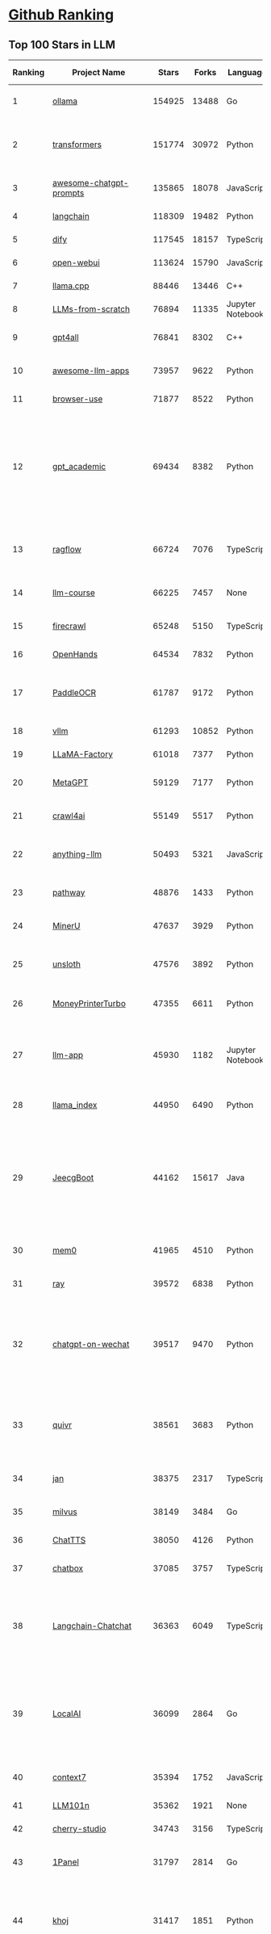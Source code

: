 [Github Ranking](../README.md)
==========

## Top 100 Stars in LLM

| Ranking | Project Name | Stars | Forks | Language | Open Issues | Description | Last Commit |
| ------- | ------------ | ----- | ----- | -------- | ----------- | ----------- | ----------- |
| 1 | [ollama](https://github.com/ollama/ollama) | 154925 | 13488 | Go | 1832 | Get up and running with OpenAI gpt-oss, DeepSeek-R1, Gemma 3 and other models. | 2025-10-29T03:47:33Z |
| 2 | [transformers](https://github.com/huggingface/transformers) | 151774 | 30972 | Python | 1093 | 🤗 Transformers: the model-definition framework for state-of-the-art machine learning models in text, vision, audio, and multimodal models, for both inference and training.  | 2025-10-28T18:24:29Z |
| 3 | [awesome-chatgpt-prompts](https://github.com/f/awesome-chatgpt-prompts) | 135865 | 18078 | JavaScript | 0 | This repo includes ChatGPT prompt curation to use ChatGPT and other LLM tools better. | 2025-10-14T17:23:13Z |
| 4 | [langchain](https://github.com/langchain-ai/langchain) | 118309 | 19482 | Python | 171 | 🦜🔗 Build context-aware reasoning applications | 2025-10-29T03:29:21Z |
| 5 | [dify](https://github.com/langgenius/dify) | 117545 | 18157 | TypeScript | 460 | Production-ready platform for agentic workflow development. | 2025-10-29T03:06:28Z |
| 6 | [open-webui](https://github.com/open-webui/open-webui) | 113624 | 15790 | JavaScript | 220 | User-friendly AI Interface (Supports Ollama, OpenAI API, ...) | 2025-10-29T00:31:39Z |
| 7 | [llama.cpp](https://github.com/ggml-org/llama.cpp) | 88446 | 13446 | C++ | 278 | LLM inference in C/C++ | 2025-10-28T21:56:44Z |
| 8 | [LLMs-from-scratch](https://github.com/rasbt/LLMs-from-scratch) | 76894 | 11335 | Jupyter Notebook | 3 | Implement a ChatGPT-like LLM in PyTorch from scratch, step by step | 2025-10-29T01:36:22Z |
| 9 | [gpt4all](https://github.com/nomic-ai/gpt4all) | 76841 | 8302 | C++ | 706 | GPT4All: Run Local LLMs on Any Device. Open-source and available for commercial use. | 2025-05-27T20:05:19Z |
| 10 | [awesome-llm-apps](https://github.com/Shubhamsaboo/awesome-llm-apps) | 73957 | 9622 | Python | 4 | Collection of awesome LLM apps with AI Agents and RAG using OpenAI, Anthropic, Gemini and opensource models. | 2025-10-19T17:51:53Z |
| 11 | [browser-use](https://github.com/browser-use/browser-use) | 71877 | 8522 | Python | 136 | 🌐 Make websites accessible for AI agents. Automate tasks online with ease. | 2025-10-29T02:20:11Z |
| 12 | [gpt_academic](https://github.com/binary-husky/gpt_academic) | 69434 | 8382 | Python | 269 | 为GPT/GLM等LLM大语言模型提供实用化交互接口，特别优化论文阅读/润色/写作体验，模块化设计，支持自定义快捷按钮&函数插件，支持Python和C++等项目剖析&自译解功能，PDF/LaTex论文翻译&总结功能，支持并行问询多种LLM模型，支持chatglm3等本地模型。接入通义千问, deepseekcoder, 讯飞星火, 文心一言, llama2, rwkv, claude2, moss等。 | 2025-09-20T13:41:26Z |
| 13 | [ragflow](https://github.com/infiniflow/ragflow) | 66724 | 7076 | TypeScript | 2948 | RAGFlow is a leading open-source Retrieval-Augmented Generation (RAG) engine that fuses cutting-edge RAG with Agent capabilities to create a superior context layer for LLMs | 2025-10-29T02:48:34Z |
| 14 | [llm-course](https://github.com/mlabonne/llm-course) | 66225 | 7457 | None | 62 | Course to get into Large Language Models (LLMs) with roadmaps and Colab notebooks. | 2025-06-04T16:09:23Z |
| 15 | [firecrawl](https://github.com/firecrawl/firecrawl) | 65248 | 5150 | TypeScript | 28 | 🔥 The Web Data API for AI - Turn entire websites into LLM-ready markdown or structured data | 2025-10-29T00:33:59Z |
| 16 | [OpenHands](https://github.com/OpenHands/OpenHands) | 64534 | 7832 | Python | 243 | 🙌 OpenHands: Code Less, Make More | 2025-10-29T03:12:44Z |
| 17 | [PaddleOCR](https://github.com/PaddlePaddle/PaddleOCR) | 61787 | 9172 | Python | 173 | Turn any PDF or image document into structured data for your AI. A powerful, lightweight OCR toolkit that bridges the gap between images/PDFs and LLMs. Supports 100+ languages. | 2025-10-28T03:31:00Z |
| 18 | [vllm](https://github.com/vllm-project/vllm) | 61293 | 10852 | Python | 1866 | A high-throughput and memory-efficient inference and serving engine for LLMs | 2025-10-29T03:21:11Z |
| 19 | [LLaMA-Factory](https://github.com/hiyouga/LLaMA-Factory) | 61018 | 7377 | Python | 734 | Unified Efficient Fine-Tuning of 100+ LLMs & VLMs (ACL 2024) | 2025-10-27T13:23:32Z |
| 20 | [MetaGPT](https://github.com/FoundationAgents/MetaGPT) | 59129 | 7177 | Python | 8 | 🌟 The Multi-Agent Framework: First AI Software Company, Towards Natural Language Programming | 2025-10-04T05:57:57Z |
| 21 | [crawl4ai](https://github.com/unclecode/crawl4ai) | 55149 | 5517 | Python | 168 | 🚀🤖 Crawl4AI: Open-source LLM Friendly Web Crawler & Scraper. Don't be shy, join here: https://discord.gg/jP8KfhDhyN | 2025-10-28T09:09:11Z |
| 22 | [anything-llm](https://github.com/Mintplex-Labs/anything-llm) | 50493 | 5321 | JavaScript | 265 | The all-in-one Desktop & Docker AI application with built-in RAG, AI agents, No-code agent builder, MCP compatibility,  and more. | 2025-10-28T19:52:44Z |
| 23 | [pathway](https://github.com/pathwaycom/pathway) | 48876 | 1433 | Python | 39 | Python ETL framework for stream processing, real-time analytics, LLM pipelines, and RAG. | 2025-10-28T14:52:53Z |
| 24 | [MinerU](https://github.com/opendatalab/MinerU) | 47637 | 3929 | Python | 110 | Transforms complex documents like PDFs into LLM-ready markdown/JSON for your Agentic workflows. | 2025-10-28T13:41:00Z |
| 25 | [unsloth](https://github.com/unslothai/unsloth) | 47576 | 3892 | Python | 772 | Fine-tuning & Reinforcement Learning for LLMs. 🦥 Train OpenAI gpt-oss, DeepSeek-R1, Qwen3, Gemma 3, TTS 2x faster with 70% less VRAM. | 2025-10-28T12:39:10Z |
| 26 | [MoneyPrinterTurbo](https://github.com/harry0703/MoneyPrinterTurbo) | 47355 | 6611 | Python | 200 | 利用AI大模型，一键生成高清短视频 Generate short videos with one click using AI LLM. | 2025-06-11T06:34:54Z |
| 27 | [llm-app](https://github.com/pathwaycom/llm-app) | 45930 | 1182 | Jupyter Notebook | 4 | Ready-to-run cloud templates for RAG, AI pipelines, and enterprise search with live data. 🐳Docker-friendly.⚡Always in sync with Sharepoint, Google Drive, S3, Kafka, PostgreSQL, real-time data APIs, and more. | 2025-10-23T15:24:08Z |
| 28 | [llama_index](https://github.com/run-llama/llama_index) | 44950 | 6490 | Python | 222 | LlamaIndex is the leading framework for building LLM-powered agents over your data. | 2025-10-28T23:46:52Z |
| 29 | [JeecgBoot](https://github.com/jeecgboot/JeecgBoot) | 44162 | 15617 | Java | 34 | 🔥AI低代码平台，助力企业快速实现低代码开发和构建AI应用！前后端分离架构 SpringBoot3，SpringCloud、MybatisPlus，Ant Design&Vue3、TS+vite！强大代码生成器实现前后端一键生成，无需手写代码! 引领AI低代码开发模式：AI生成→在线编码→代码生成→手工合并，解决Java项目80%重复工作，提升效率，节省成本，兼顾灵活性~ | 2025-10-28T15:01:39Z |
| 30 | [mem0](https://github.com/mem0ai/mem0) | 41965 | 4510 | Python | 297 | Universal memory layer for AI Agents; Announcing OpenMemory MCP - local and secure memory management. | 2025-10-28T16:32:40Z |
| 31 | [ray](https://github.com/ray-project/ray) | 39572 | 6838 | Python | 2827 | Ray is an AI compute engine. Ray consists of a core distributed runtime and a set of AI Libraries for accelerating ML workloads. | 2025-10-29T02:33:47Z |
| 32 | [chatgpt-on-wechat](https://github.com/zhayujie/chatgpt-on-wechat) | 39517 | 9470 | Python | 308 | 基于大模型搭建的聊天机器人，同时支持 微信公众号、企业微信应用、飞书、钉钉 等接入，可选择ChatGPT/Claude/DeepSeek/文心一言/讯飞星火/通义千问/ Gemini/GLM-4/Kimi/LinkAI，能处理文本、语音和图片，访问操作系统和互联网，支持基于自有知识库进行定制企业智能客服。 | 2025-10-22T10:32:10Z |
| 33 | [quivr](https://github.com/QuivrHQ/quivr) | 38561 | 3683 | Python | 2 | Opiniated RAG for integrating GenAI in your apps 🧠   Focus on your product rather than the RAG. Easy integration in existing products with customisation!  Any LLM: GPT4, Groq, Llama. Any Vectorstore: PGVector, Faiss. Any Files. Anyway you want.  | 2025-07-09T12:55:23Z |
| 34 | [jan](https://github.com/janhq/jan) | 38375 | 2317 | TypeScript | 142 | Jan is an open source alternative to ChatGPT that runs 100% offline on your computer. | 2025-10-29T02:32:18Z |
| 35 | [milvus](https://github.com/milvus-io/milvus) | 38149 | 3484 | Go | 707 | Milvus is a high-performance, cloud-native vector database built for scalable vector ANN search | 2025-10-29T03:22:12Z |
| 36 | [ChatTTS](https://github.com/2noise/ChatTTS) | 38050 | 4126 | Python | 63 | A generative speech model for daily dialogue. | 2025-07-06T15:11:14Z |
| 37 | [chatbox](https://github.com/chatboxai/chatbox) | 37085 | 3757 | TypeScript | 900 | User-friendly Desktop Client App for AI Models/LLMs (GPT, Claude, Gemini, Ollama...) | 2025-10-22T15:26:34Z |
| 38 | [Langchain-Chatchat](https://github.com/chatchat-space/Langchain-Chatchat) | 36363 | 6049 | TypeScript | 24 | Langchain-Chatchat（原Langchain-ChatGLM）基于 Langchain 与 ChatGLM, Qwen 与 Llama 等语言模型的 RAG 与 Agent 应用 \| Langchain-Chatchat (formerly langchain-ChatGLM), local knowledge based LLM (like ChatGLM, Qwen and Llama) RAG and Agent app with langchain  | 2025-09-29T06:47:27Z |
| 39 | [LocalAI](https://github.com/mudler/LocalAI) | 36099 | 2864 | Go | 259 | :robot: The free, Open Source alternative to OpenAI, Claude and others. Self-hosted and local-first. Drop-in replacement for OpenAI,  running on consumer-grade hardware. No GPU required. Runs gguf, transformers, diffusers and many more. Features: Generate Text, Audio, Video, Images, Voice Cloning, Distributed, P2P and decentralized inference | 2025-10-28T21:12:05Z |
| 40 | [context7](https://github.com/upstash/context7) | 35394 | 1752 | JavaScript | 84 | Context7 MCP Server -- Up-to-date code documentation for LLMs and AI code editors | 2025-10-28T12:33:07Z |
| 41 | [LLM101n](https://github.com/karpathy/LLM101n) | 35362 | 1921 | None | 0 | LLM101n: Let's build a Storyteller | 2024-08-01T01:20:33Z |
| 42 | [cherry-studio](https://github.com/CherryHQ/cherry-studio) | 34743 | 3156 | TypeScript | 404 | 🍒 Cherry Studio is a desktop client that supports for multiple LLM providers. | 2025-10-29T03:30:20Z |
| 43 | [1Panel](https://github.com/1Panel-dev/1Panel) | 31797 | 2814 | Go | 481 | 🔥 1Panel provides an intuitive web interface and MCP Server to manage websites, files, containers, databases, and LLMs on a Linux server. | 2025-10-29T03:09:37Z |
| 44 | [khoj](https://github.com/khoj-ai/khoj) | 31417 | 1851 | Python | 75 | Your AI second brain. Self-hostable. Get answers from the web or your docs. Build custom agents, schedule automations, do deep research. Turn any online or local LLM into your personal, autonomous AI (gpt, claude, gemini, llama, qwen, mistral). Get started - free. | 2025-09-16T09:17:58Z |
| 45 | [litellm](https://github.com/BerriAI/litellm) | 30431 | 4521 | Python | 1032 | Python SDK, Proxy Server (LLM Gateway) to call 100+ LLM APIs in OpenAI format - [Bedrock, Azure, OpenAI, VertexAI, Cohere, Anthropic, Sagemaker, HuggingFace, Replicate, Groq] | 2025-10-29T02:42:25Z |
| 46 | [Mr.-Ranedeer-AI-Tutor](https://github.com/JushBJJ/Mr.-Ranedeer-AI-Tutor) | 29659 | 3376 | None | 14 | A GPT-4 AI Tutor Prompt for customizable personalized learning experiences. | 2025-09-30T08:08:00Z |
| 47 | [continue](https://github.com/continuedev/continue) | 29540 | 3696 | TypeScript | 644 | ⏩ Ship faster with Continuous AI. Build and run custom agents across your IDE, terminal, and CI | 2025-10-29T00:38:45Z |
| 48 | [graphrag](https://github.com/microsoft/graphrag) | 28881 | 3021 | Python | 91 | A modular graph-based Retrieval-Augmented Generation (RAG) system | 2025-10-27T21:10:57Z |
| 49 | [llm.c](https://github.com/karpathy/llm.c) | 27981 | 3251 | Cuda | 89 | LLM training in simple, raw C/CUDA | 2025-06-26T17:03:40Z |
| 50 | [one-api](https://github.com/songquanpeng/one-api) | 27757 | 5486 | JavaScript | 883 | LLM API 管理 & 分发系统，支持 OpenAI、Azure、Anthropic Claude、Google Gemini、DeepSeek、字节豆包、ChatGLM、文心一言、讯飞星火、通义千问、360 智脑、腾讯混元等主流模型，统一 API 适配，可用于 key 管理与二次分发。单可执行文件，提供 Docker 镜像，一键部署，开箱即用。LLM API management & key redistribution system, unifying multiple providers under a single API. Single binary, Docker-ready, with an English UI. | 2025-07-18T18:11:50Z |
| 51 | [ChatDev](https://github.com/OpenBMB/ChatDev) | 27644 | 3471 | Python | 25 | Create Customized Software using Natural Language Idea (through LLM-powered Multi-Agent Collaboration) | 2025-09-23T12:40:26Z |
| 52 | [storm](https://github.com/stanford-oval/storm) | 27557 | 2498 | Python | 57 | An LLM-powered knowledge curation system that researches a topic and generates a full-length report with citations. | 2025-09-30T18:07:21Z |
| 53 | [void](https://github.com/voideditor/void) | 27358 | 2098 | TypeScript | 260 | None | 2025-08-07T00:07:32Z |
| 54 | [semantic-kernel](https://github.com/microsoft/semantic-kernel) | 26549 | 4319 | C# | 498 | Integrate cutting-edge LLM technology quickly and easily into your apps | 2025-10-29T01:58:16Z |
| 55 | [FastGPT](https://github.com/labring/FastGPT) | 26139 | 6718 | TypeScript | 614 | FastGPT is a knowledge-based platform built on the LLMs, offers a comprehensive suite of out-of-the-box capabilities such as data processing, RAG retrieval, and visual AI workflow orchestration, letting you easily develop and deploy complex question-answering systems without the need for extensive setup or configuration. | 2025-10-29T02:40:40Z |
| 56 | [composio](https://github.com/ComposioHQ/composio) | 25846 | 4363 | TypeScript | 29 | Composio equips your AI agents & LLMs with 100+ high-quality integrations via function calling | 2025-10-28T16:59:25Z |
| 57 | [self-llm](https://github.com/datawhalechina/self-llm) | 25503 | 2565 | Jupyter Notebook | 147 | 《开源大模型食用指南》针对中国宝宝量身打造的基于Linux环境快速微调（全参数/Lora）、部署国内外开源大模型（LLM）/多模态大模型（MLLM）教程 | 2025-10-26T09:41:48Z |
| 58 | [Awesome-LLM](https://github.com/Hannibal046/Awesome-LLM) | 25397 | 2156 | None | 8 | Awesome-LLM: a curated list of Large Language Model | 2025-07-31T02:38:24Z |
| 59 | [CopilotKit](https://github.com/CopilotKit/CopilotKit) | 24661 | 3301 | TypeScript | 320 | React UI + elegant infrastructure for AI Copilots, AI chatbots, and in-app AI agents. The Agentic last-mile 🪁 | 2025-10-29T03:38:50Z |
| 60 | [JARVIS](https://github.com/microsoft/JARVIS) | 24421 | 2052 | Python | 205 | JARVIS, a system to connect LLMs with ML community. Paper: https://arxiv.org/pdf/2303.17580.pdf | 2025-07-29T13:44:13Z |
| 61 | [BitNet](https://github.com/microsoft/BitNet) | 24312 | 1880 | Python | 129 | Official inference framework for 1-bit LLMs | 2025-06-03T06:14:20Z |
| 62 | [chroma](https://github.com/chroma-core/chroma) | 24118 | 1893 | Rust | 247 | Open-source search and retrieval database for AI applications. | 2025-10-29T02:44:17Z |
| 63 | [gpt-researcher](https://github.com/assafelovic/gpt-researcher) | 23969 | 3166 | Python | 129 | An LLM agent that conducts deep research (local and web) on any given topic and generates a long report with citations. | 2025-10-25T06:46:09Z |
| 64 | [TradingAgents](https://github.com/TauricResearch/TradingAgents) | 23826 | 4400 | Python | 131 | TradingAgents: Multi-Agents LLM Financial Trading Framework | 2025-10-09T07:34:10Z |
| 65 | [gitleaks](https://github.com/gitleaks/gitleaks) | 23752 | 1817 | Go | 221 | Find secrets with Gitleaks 🔑 | 2025-10-24T17:30:33Z |
| 66 | [llamafile](https://github.com/Mozilla-Ocho/llamafile) | 23247 | 1230 | C++ | 172 | Distribute and run LLMs with a single file. | 2025-06-30T19:03:06Z |
| 67 | [system_prompts_leaks](https://github.com/asgeirtj/system_prompts_leaks) | 23193 | 3543 | JavaScript | 0 | Collection of extracted System Prompts from popular chatbots like ChatGPT, Claude & Gemini | 2025-10-28T02:54:04Z |
| 68 | [haystack](https://github.com/deepset-ai/haystack) | 23189 | 2455 | MDX | 113 | AI orchestration framework to build customizable, production-ready LLM applications. Connect components (models, vector DBs, file converters) to pipelines or agents that can interact with your data. With advanced retrieval methods, it's best suited for building RAG, question answering, semantic search or conversational agent chatbots. | 2025-10-28T12:41:58Z |
| 69 | [mlflow](https://github.com/mlflow/mlflow) | 22702 | 4932 | Python | 1550 | The open source developer platform to build AI/LLM applications and models with confidence. Enhance your AI applications with end-to-end tracking, observability, and evaluations, all in one integrated platform. | 2025-10-29T01:29:38Z |
| 70 | [RAG_Techniques](https://github.com/NirDiamant/RAG_Techniques) | 22613 | 2556 | Jupyter Notebook | 7 | This repository showcases various advanced techniques for Retrieval-Augmented Generation (RAG) systems. RAG systems combine information retrieval with generative models to provide accurate and contextually rich responses. | 2025-10-08T16:38:05Z |
| 71 | [pandas-ai](https://github.com/sinaptik-ai/pandas-ai) | 22447 | 2195 | Python | 11 | Chat with your database or your datalake (SQL, CSV, parquet). PandasAI makes data analysis conversational using LLMs and RAG. | 2025-10-28T10:02:13Z |
| 72 | [agenticSeek](https://github.com/Fosowl/agenticSeek) | 22268 | 2379 | Python | 28 | Fully Local Manus AI. No APIs, No $200 monthly bills. Enjoy an autonomous agent that thinks, browses the web, and code for the sole cost of electricity. 🔔 Official updates only via twitter @Martin993886460 (Beware of fake account) | 2025-09-14T18:15:49Z |
| 73 | [LightRAG](https://github.com/HKUDS/LightRAG) | 22200 | 3328 | Python | 162 | [EMNLP2025] "LightRAG: Simple and Fast Retrieval-Augmented Generation" | 2025-10-29T01:50:10Z |
| 74 | [llm-cookbook](https://github.com/datawhalechina/llm-cookbook) | 21949 | 2625 | Jupyter Notebook | 3 | 面向开发者的 LLM 入门教程，吴恩达大模型系列课程中文版 | 2025-06-12T14:48:07Z |
| 75 | [unilm](https://github.com/microsoft/unilm) | 21791 | 2663 | Python | 637 | Large-scale Self-supervised Pre-training Across Tasks, Languages, and Modalities | 2025-07-03T09:28:33Z |
| 76 | [Scrapegraph-ai](https://github.com/ScrapeGraphAI/Scrapegraph-ai) | 21658 | 1873 | Python | 15 | Python scraper based on AI | 2025-10-24T02:13:04Z |
| 77 | [llm-action](https://github.com/liguodongiot/llm-action) | 21560 | 2526 | HTML | 16 | 本项目旨在分享大模型相关技术原理以及实战经验（大模型工程化、大模型应用落地） | 2025-10-19T14:55:52Z |
| 78 | [Awesome-Chinese-LLM](https://github.com/HqWu-HITCS/Awesome-Chinese-LLM) | 21551 | 2048 | None | 5 | 整理开源的中文大语言模型，以规模较小、可私有化部署、训练成本较低的模型为主，包括底座模型，垂直领域微调及应用，数据集与教程等。 | 2025-05-19T06:11:57Z |
| 79 | [mlc-llm](https://github.com/mlc-ai/mlc-llm) | 21532 | 1847 | Python | 299 | Universal LLM Deployment Engine with ML Compilation | 2025-10-28T16:51:14Z |
| 80 | [vanna](https://github.com/vanna-ai/vanna) | 21239 | 1977 | Python | 209 | 🤖 Chat with your SQL database 📊. Accurate Text-to-SQL Generation via LLMs using RAG 🔄. | 2025-10-29T00:21:25Z |
| 81 | [goose](https://github.com/block/goose) | 20901 | 1904 | Rust | 192 | an open source, extensible AI agent that goes beyond code suggestions - install, execute, edit, and test with any LLM | 2025-10-29T01:59:02Z |
| 82 | [datasets](https://github.com/huggingface/datasets) | 20794 | 2997 | Python | 858 | 🤗 The largest hub of ready-to-use datasets for AI models with fast, easy-to-use and efficient data manipulation tools | 2025-10-28T17:35:54Z |
| 83 | [happy-llm](https://github.com/datawhalechina/happy-llm) | 20634 | 1806 | Jupyter Notebook | 21 | 📚 从零开始的大语言模型原理与实践教程 | 2025-10-17T12:25:38Z |
| 84 | [architecture.of.internet-product](https://github.com/davideuler/architecture.of.internet-product) | 20563 | 4735 | HTML | 4 | 互联网公司技术架构，微信/淘宝/微博/腾讯/阿里/美团点评/百度/OpenAI/Google/Facebook/Amazon/eBay的架构，欢迎PR补充 | 2024-02-17T12:02:24Z |
| 85 | [crawlee](https://github.com/apify/crawlee) | 20317 | 1056 | TypeScript | 172 | Crawlee—A web scraping and browser automation library for Node.js to build reliable crawlers. In JavaScript and TypeScript. Extract data for AI, LLMs, RAG, or GPTs. Download HTML, PDF, JPG, PNG, and other files from websites. Works with Puppeteer, Playwright, Cheerio, JSDOM, and raw HTTP. Both headful and headless mode. With proxy rotation. | 2025-10-29T01:30:45Z |
| 86 | [repomix](https://github.com/yamadashy/repomix) | 19951 | 911 | TypeScript | 111 | 📦 Repomix is a powerful tool that packs your entire repository into a single, AI-friendly file. Perfect for when you need to feed your codebase to Large Language Models (LLMs) or other AI tools like Claude, ChatGPT, DeepSeek, Perplexity, Gemini, Gemma, Llama, Grok, and more. | 2025-10-28T23:59:45Z |
| 87 | [peft](https://github.com/huggingface/peft) | 19931 | 2081 | Python | 21 | 🤗 PEFT: State-of-the-art Parameter-Efficient Fine-Tuning. | 2025-10-28T08:36:56Z |
| 88 | [Qwen](https://github.com/QwenLM/Qwen) | 19600 | 1630 | Python | 14 | The official repo of Qwen (通义千问) chat & pretrained large language model proposed by Alibaba Cloud. | 2025-09-30T10:18:02Z |
| 89 | [SillyTavern](https://github.com/SillyTavern/SillyTavern) | 19538 | 4144 | JavaScript | 310 | LLM Frontend for Power Users. | 2025-10-28T21:28:03Z |
| 90 | [sglang](https://github.com/sgl-project/sglang) | 19466 | 3194 | Python | 526 | SGLang is a fast serving framework for large language models and vision language models. | 2025-10-29T03:46:44Z |
| 91 | [ai-engineering-hub](https://github.com/patchy631/ai-engineering-hub) | 19268 | 3261 | Jupyter Notebook | 30 | In-depth tutorials on LLMs, RAGs and real-world AI agent applications. | 2025-10-26T17:58:43Z |
| 92 | [letta](https://github.com/letta-ai/letta) | 18962 | 1972 | Python | 30 | Letta is the platform for building stateful agents: open AI with advanced memory that can learn and self-improve over time. | 2025-10-24T22:29:49Z |
| 93 | [Chinese-LLaMA-Alpaca](https://github.com/ymcui/Chinese-LLaMA-Alpaca) | 18932 | 1877 | Python | 1 | 中文LLaMA&Alpaca大语言模型+本地CPU/GPU训练部署 (Chinese LLaMA & Alpaca LLMs) | 2025-07-15T00:53:02Z |
| 94 | [ai](https://github.com/vercel/ai) | 18911 | 3181 | TypeScript | 774 | The AI Toolkit for TypeScript. From the creators of Next.js, the AI SDK is a free open-source library for building AI-powered applications and agents  | 2025-10-29T03:23:21Z |
| 95 | [MaxKB](https://github.com/1Panel-dev/MaxKB) | 18780 | 2438 | Python | 85 | 🔥 MaxKB is an open-source platform for building enterprise-grade agents.  MaxKB 是强大易用的开源企业级智能体平台。 | 2025-10-29T03:29:43Z |
| 96 | [suna](https://github.com/kortix-ai/suna) | 18450 | 3149 | TypeScript | 190 | Kortix – build, manage and train AI Agents. Fully Open Source. | 2025-10-28T21:00:58Z |
| 97 | [opcode](https://github.com/winfunc/opcode) | 18448 | 1401 | TypeScript | 236 | A powerful GUI app and Toolkit for Claude Code - Create custom agents, manage interactive Claude Code sessions, run secure background agents, and more. | 2025-10-16T12:05:56Z |
| 98 | [llama-cookbook](https://github.com/meta-llama/llama-cookbook) | 17976 | 2635 | Jupyter Notebook | 18 | Welcome to the Llama Cookbook! This is your go to guide for Building with Llama: Getting started with Inference, Fine-Tuning, RAG. We also show you how to solve end to end problems using Llama model family and using them on various provider services   | 2025-10-27T16:33:17Z |
| 99 | [mastra](https://github.com/mastra-ai/mastra) | 17835 | 1233 | TypeScript | 286 | The TypeScript AI agent framework. ⚡ Assistants, RAG, observability. Supports any LLM: GPT-4, Claude, Gemini, Llama. | 2025-10-29T03:35:17Z |
| 100 | [deer-flow](https://github.com/bytedance/deer-flow) | 17752 | 2209 | Python | 190 | DeerFlow is a community-driven Deep Research framework, combining language models with tools like web search, crawling, and Python execution, while contributing back to the open-source community. | 2025-10-29T02:12:33Z |

